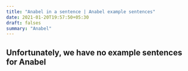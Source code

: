 ```yaml
---
title: "Anabel in a sentence | Anabel example sentences"
date: 2021-01-20T19:57:50+05:30
draft: falses
summary: "Anabel"
---
```

## Unfortunately, we have no example sentences for Anabel                 
